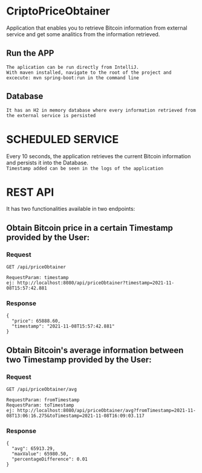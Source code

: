 # CriptoPriceObtainer
Application that enables you to retrieve Bitcoin information from external service and get some analitics from the information retrieved.


## Run the APP
    The aplication can be run directly from IntelliJ.
    With maven installed, navigate to the root of the project and excecute: mvn spring-boot:run in the command line

## Database
    It has an H2 in memory database where every information retrieved from the external service is persisted

# SCHEDULED SERVICE
Every 10 seconds, the application retrieves the current Bitcoin information and persists it into the Database.
<br>`Timestamp added can be seen in the logs of the application`

# REST API
It has two functionalities available in two endpoints:

## Obtain Bitcoin price in a certain Timestamp provided by the User:

### Request
`GET /api/priceObtainer`

    RequestParam: timestamp
    ej: http://localhost:8080/api/priceObtainer?timestamp=2021-11-08T15:57:42.881

### Response

    {
      "price": 65888.60,
      "timestamp": "2021-11-08T15:57:42.881"
    }

## Obtain Bitcoin's average information between two Timestamp provided by the User:

### Request
`GET /api/priceObtainer/avg`

    RequestParam: fromTimestamp
    RequestParam: toTimestamp
    ej: http://localhost:8080/api/priceObtainer/avg?fromTimestamp=2021-11-08T13:06:16.275&toTimestamp=2021-11-08T16:09:03.117
    
### Response

    {
      "avg": 65913.29,
      "maxValue": 65980.50,
      "percentageDifference": 0.01
    }
